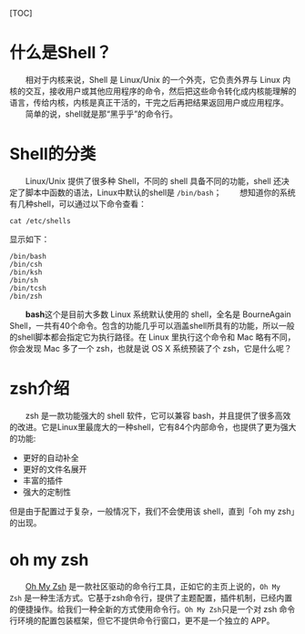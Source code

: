 [TOC]



# 什么是Shell？

&emsp;&emsp;相对于内核来说，Shell 是 Linux/Unix 的一个外壳，它负责外界与 Linux 内核的交互，接收用户或其他应用程序的命令，然后把这些命令转化成内核能理解的语言，传给内核，内核是真正干活的，干完之后再把结果返回用户或应用程序。
&emsp;&emsp;简单的说，shell就是那“黑乎乎”的命令行。



# Shell的分类
&emsp;&emsp;Linux/Unix 提供了很多种 Shell，不同的 shell 具备不同的功能，shell 还决定了脚本中函数的语法，Linux中默认的shell是 `/bin/bash`；
&emsp;&emsp;想知道你的系统有几种shell，可以通过以下命令查看：

```shell
cat /etc/shells
```

显示如下：

```
/bin/bash  
/bin/csh
/bin/ksh
/bin/sh
/bin/tcsh
/bin/zsh
```

&emsp;&emsp;**bash**这个是目前大多数 Linux 系统默认使用的 shell，全名是 BourneAgain Shell，一共有40个命令。包含的功能几乎可以涵盖shell所具有的功能，所以一般的shell脚本都会指定它为执行路径。在 Linux 里执行这个命令和 Mac 略有不同，你会发现 Mac 多了一个 zsh，也就是说 OS X 系统预装了个 zsh，它是什么呢？



# zsh介绍

&emsp;&emsp;zsh 是一款功能强大的 shell 软件，它可以兼容 bash，并且提供了很多高效的改进。它是Linux里最庞大的一种shell，它有84个内部命令，也提供了更为强大的功能:

- 更好的自动补全
- 更好的文件名展开
- 丰富的插件 
- 强大的定制性

但是由于配置过于复杂，一般情况下，我们不会使用该 shell，直到「oh my zsh」的出现。



# oh my zsh

&emsp;&emsp;[Oh My Zsh](http://ohmyz.sh/) 是一款社区驱动的命令行工具，正如它的主页上说的，`Oh My Zsh` 是一种生活方式。它基于zsh命令行，提供了主题配置，插件机制，已经内置的便捷操作。给我们一种全新的方式使用命令行。`Oh My Zsh`只是一个对 zsh 命令行环境的配置包装框架，但它不提供命令行窗口，更不是一个独立的 APP。